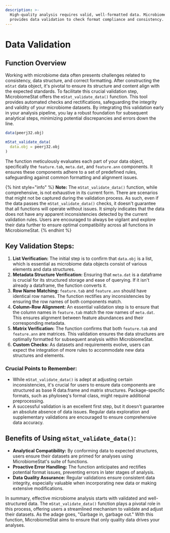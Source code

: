 ```yaml
---
description: >-
  High-quality analysis requires valid, well-formatted data. MicrobiomeStat
  provides data validation to check format compliance and consistency.
---
```


# Data Validation

## Function Overview

Working with microbiome data often presents challenges related to consistency, data structure, and correct formatting. After constructing the `mStat` data object, it's pivotal to ensure its structure and content align with the expected standards. To facilitate this crucial validation step, MicrobiomeStat offers the `mStat_validate_data()` function. This tool provides automated checks and rectifications, safeguarding the integrity and validity of your microbiome datasets. By integrating this validation early in your analysis pipeline, you lay a robust foundation for subsequent analytical steps, minimizing potential discrepancies and errors down the line.

```r
data(peerj32.obj)

mStat_validate_data(
  data.obj = peerj32.obj
)
```

The function meticulously evaluates each part of your data object, specifically the `feature.tab`, `meta.dat`, and `feature.ann` components. It ensures these components adhere to a set of predefined rules, safeguarding against common formatting and alignment issues.

{% hint style="info" %}
**Note:** The `mStat_validate_data()` function, while comprehensive, is not exhaustive in its current form. There are scenarios that might not be captured during the validation process. As such, even if the data passes the `mStat_validate_data()` checks, it doesn't guarantee that all functions will operate without issues. It simply indicates that the data does not have any apparent inconsistencies detected by the current validation rules. Users are encouraged to always be vigilant and explore their data further to ensure optimal compatibility across all functions in MicrobiomeStat.
{% endhint %}

## Key Validation Steps:

1. **List Verification:** The initial step is to confirm that `data.obj` is a list, which is essential as microbiome data objects consist of various elements and data structures.
2. **Metadata Structure Verification:** Ensuring that `meta.dat` is a dataframe is crucial for its structured storage and ease of querying. If it isn't already a dataframe, the function converts it.
3. **Row Name Matching:** `feature.tab` and `feature.ann` should have identical row names. The function rectifies any inconsistencies by ensuring the row names of both components match.
4. **Column-Row Alignment:** An essential validation step is to ensure that the column names in `feature.tab` match the row names of `meta.dat`. This ensures alignment between feature abundances and their corresponding metadata.
5. **Matrix Verification:** The function confirms that both `feature.tab` and `feature.ann` are matrices. This validation ensures the data structures are optimally formatted for subsequent analysis within MicrobiomeStat.
6. **Custom Checks:** As datasets and requirements evolve, users can expect the integration of more rules to accommodate new data structures and elements.

### Crucial Points to Remember:

* While `mStat_validate_data()` is adept at adjusting certain inconsistencies, it's crucial for users to ensure data components are structured as base R data.frame and matrix structures. Package-specific formats, such as phyloseq's formal class, might require additional preprocessing.
* A successful validation is an excellent first step, but it doesn't guarantee an absolute absence of data issues. Regular data exploration and supplementary validations are encouraged to ensure comprehensive data accuracy.

## Benefits of Using `mStat_validate_data()`:

* **Analytical Compatibility:** By conforming data to expected structures, users ensure their datasets are primed for analyses using MicrobiomeStat's suite of functions.
* **Proactive Error Handling:** The function anticipates and rectifies potential format issues, preventing errors in later stages of analysis.
* **Data Quality Assurance:** Regular validations ensure consistent data integrity, especially valuable when incorporating new data or making extensive modifications.

In summary, effective microbiome analysis starts with validated and well-structured data. The `mStat_validate_data()` function plays a pivotal role in this process, offering users a streamlined mechanism to validate and adjust their datasets. As the adage goes, "Garbage in, garbage out." With this function, MicrobiomeStat aims to ensure that only quality data drives your analyses.

